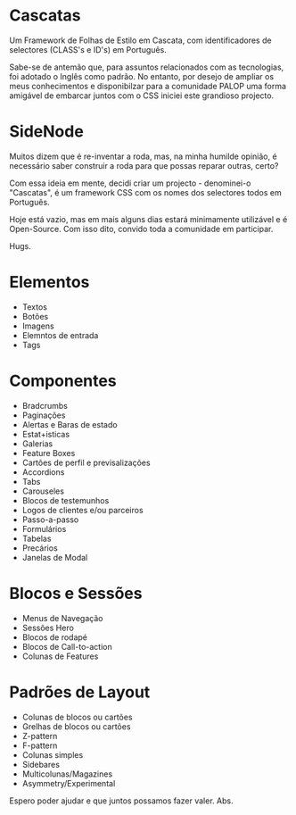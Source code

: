 # Cascatas
Um Framework de Folhas de Estilo em Cascata, com identificadores de selectores (CLASS's e ID's) em Português.

Sabe-se de antemão que, para assuntos relacionados com as tecnologias, foi adotado o Inglês como padrão. No entanto, por desejo de ampliar os meus conhecimentos e disponibilzar para a comunidade PALOP uma forma amigável de embarcar juntos com o CSS iniciei este grandioso projecto.

# SideNode
Muitos dizem que é re-inventar a roda, mas, na minha humilde opinião, é necessário saber construir a roda para que possas reparar outras, certo?

Com essa ideia em mente, decidi criar um projecto - denominei-o "Cascatas", é um framework CSS com os nomes dos selectores todos em Português.

Hoje está vazio, mas em mais alguns dias estará minimamente utilizável e é Open-Source. 
Com isso dito, convido toda a comunidade em participar.

Hugs.



# Elementos
 - Textos
 - Botões
 - Imagens
 - Elemntos de entrada
 - Tags

# Componentes
 - Bradcrumbs
 - Paginações
 - Alertas e Baras de estado
 - Estat+isticas
 - Galerias
 - Feature Boxes
 - Cartões de perfil e previsalizações
 - Accordions
 - Tabs
 - Carouseles
 - Blocos de testemunhos
 - Logos de clientes e/ou parceiros
 - Passo-a-passo
 - Formulários
 - Tabelas
 - Precários
 - Janelas de Modal 

# Blocos e Sessões
 - Menus de Navegação
 - Sessões Hero
 - Blocos de rodapé
 - Blocos de Call-to-action
 - Colunas de Features

# Padrões de Layout
 - Colunas de blocos ou cartões
 - Grelhas de blocos ou cartões
 - Z-pattern
 - F-pattern
 - Colunas simples
 - Sidebares
 - Multicolunas/Magazines
 - Asymmetry/Experimental 



Espero poder ajudar e que juntos possamos fazer valer.
Abs.
